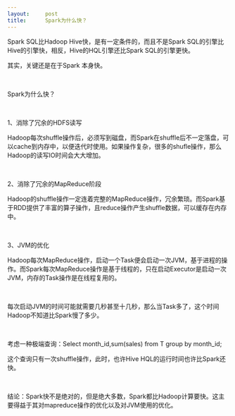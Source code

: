 ```yaml
---
layout:     post
title:      Spark为什么快？
---
```

<div id="article_content" class="article_content clearfix csdn-tracking-statistics" data-pid="blog" data-mod="popu_307" data-dsm="post">
								            <link rel="stylesheet" href="https://csdnimg.cn/release/phoenix/template/css/ck_htmledit_views-f76675cdea.css">
						<div class="htmledit_views" id="content_views">
                
<p><span></span>Spark SQL比Hadoop Hive快，是有一定条件的，而且不是Spark SQL的引擎比Hive的引擎快，相反，Hive的HQL引擎还比Spark SQL的引擎更快。</p>
<p>其实，关键还是在于Spark 本身快。</p>
<p><br></p>
<p>Spark为什么快？</p>
<p><br></p>
<p>1、消除了冗余的HDFS读写</p>
<p><span></span>Hadoop每次shuffle操作后，必须写到磁盘，而Spark在shuffle后不一定落盘，可以cache到内存中，以便迭代时使用。如果操作复杂，很多的shufle操作，那么Hadoop的读写IO时间会大大增加。</p>
<p><br></p>
<p>2、消除了冗余的MapReduce阶段</p>
<p><span></span>Hadoop的shuffle操作一定连着完整的MapReduce操作，冗余繁琐。而Spark基于RDD提供了丰富的算子操作，且reduce操作产生shuffle数据，可以缓存在内存中。</p>
<p><br></p>
<p>3、JVM的优化</p>
<p><span></span>Hadoop每次MapReduce操作，启动一个Task便会启动一次JVM，基于进程的操作。而Spark每次MapReduce操作是基于线程的，只在启动Executor是启动一次JVM，内存的Task操作是在线程复用的。</p>
<p><br></p>
<p><span></span>每次启动JVM的时间可能就需要几秒甚至十几秒，那么当Task多了，这个时间Hadoop不知道比Spark慢了多少。</p>
<p><br></p>
<p>考虑一种极端查询：Select month_id,sum(sales) from T group by month_id;</p>
<p>这个查询只有一次shuffle操作，此时，也许Hive HQL的运行时间也许比Spark还快。</p>
<p><br></p>
<p>结论：Spark快不是绝对的，但是绝大多数，Spark都比Hadoop计算要快。这主要得益于其对mapreduce操作的优化以及对JVM使用的优化。</p>
<p><br></p>
            </div>
                </div>
